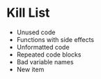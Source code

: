 Kill List
=========

* Unused code
* Functions with side effects
* Unformatted code
* Repeated code blocks
* Bad variable names
* New item


